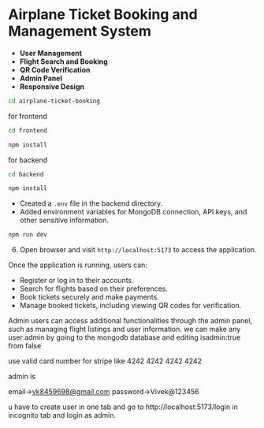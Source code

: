 # Airplane Ticket Booking and Management System







- **User Management**
- **Flight Search and Booking**
- **QR Code Verification**
- **Admin Panel**
- **Responsive Design**




```bash
cd airplane-ticket-booking
```

for frontend
```bash
cd frontend
```
```bash
npm install
```
for backend
```bash
cd backend
```
```bash
npm install
```

   - Created a `.env` file in the backend directory.
   - Added environment variables for MongoDB connection, API keys, and other sensitive information.


```bash
npm run dev
```

6. Open browser and visit `http://localhost:5173` to access the application.

Once the application is running, users can:

- Register or log in to their accounts.
- Search for flights based on their preferences.
- Book tickets securely and make payments.
- Manage booked tickets, including viewing QR codes for verification.

Admin users can access additional functionalities through the admin panel, such as managing flight listings and user information.
we can make any user admin by going to the mongodb database and editing isadmin:true from false

use valid card number for stripe like 4242 4242 4242 4242



admin is

email->vk8459698@gmail.com
password->Vivek@123456

u have to create user in one tab and go to http://localhost:5173/login in incognito tab and login as admin.
